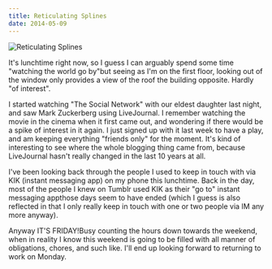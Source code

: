 ```yaml
---
title: Reticulating Splines
date: 2014-05-09
---
```


![Reticulating Splines](https://source.unsplash.com/03UCoidYvXw/1600x900)

It's lunchtime right now, so I guess I can arguably spend some time "watching the world go by"but seeing as I'm on the first floor, looking out of the window only provides a view of the roof the building opposite. Hardly "of interest".

I started watching "The Social Network" with our eldest daughter last night, and saw Mark Zuckerberg using LiveJournal. I remember watching the movie in the cinema when it first came out, and wondering if there would be a spike of interest in it again. I just signed up with it last week to have a play, and am keeping everything "friends only" for the moment. It's kind of interesting to see where the whole blogging thing came from, because LiveJournal hasn't really changed in the last 10 years at all.

I've been looking back through the people I used to keep in touch with via KIK (instant messaging app) on my phone this lunchtime. Back in the day, most of the people I knew on Tumblr used KIK as their "go to" instant messaging appthose days seem to have ended (which I guess is also reflected in that I only really keep in touch with one or two people via IM any more anyway).

Anyway IT'S FRIDAY!Busy counting the hours down towards the weekend, when in reality I know this weekend is going to be filled with all manner of obligations, chores, and such like. I'll end up looking forward to returning to work on Monday.